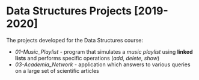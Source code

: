 # Data Structures Projects [2019-2020]

The projects developed for the Data Structures course:

- _01-Music\_Playlist_ - program that simulates a _music playlist_ using **linked lists** and performs specific operations (_add_, _delete_, _show_)
- _03-Academia\_Network_ - application which answers to various queries on a large set of scientific articles
